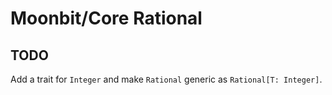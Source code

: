 # Moonbit/Core Rational

## TODO

Add a trait for `Integer` and make `Rational` generic as `Rational[T: Integer]`.